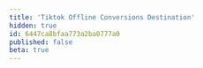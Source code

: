 ```yaml
---
title: 'Tiktok Offline Conversions Destination'
hidden: true
id: 6447ca8bfaa773a2ba0777a0
published: false
beta: true
---
```

